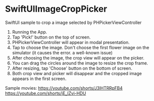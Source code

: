 # SwiftUIImageCropPicker
SwiftUI sample to crop a image selected by PHPickerViewController

1. Running the App.
2. Tap 'Pick!' button on the top of screen.
3. PHPickerViewController will appear in modal presentation.
4. Tap to choose the image. Don't choose the first flower image on the simulator (it causes the error. a well-known issue)
5. After choosing the image, the crop view will appear on the picker.
6. You can drag the circles around the image to resize the crop frame.
7. After resizing, tap 'Choose' button on the bottom of screen.
8. Both crop view and picker will disappear and the cropped image appears in the first screen.

Sample movies:
https://youtube.com/shorts/J3lHTRRpFB4
https://youtube.com/shorts/jE_IZvi-HDU
